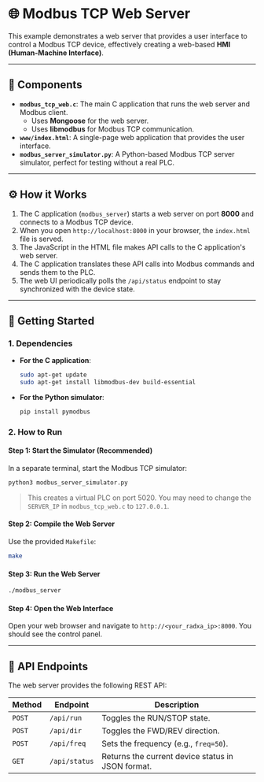 # 🌐 Modbus TCP Web Server

This example demonstrates a web server that provides a user interface to control a Modbus TCP device, effectively creating a web-based **HMI (Human-Machine Interface)**.

---

## 🧩 Components

-   **`modbus_tcp_web.c`**: The main C application that runs the web server and Modbus client.
    -   Uses **Mongoose** for the web server.
    -   Uses **libmodbus** for Modbus TCP communication.
-   **`www/index.html`**: A single-page web application that provides the user interface.
-   **`modbus_server_simulator.py`**: A Python-based Modbus TCP server simulator, perfect for testing without a real PLC.

---

## ⚙️ How it Works

1.  The C application (`modbus_server`) starts a web server on port **8000** and connects to a Modbus TCP device.
2.  When you open `http://localhost:8000` in your browser, the `index.html` file is served.
3.  The JavaScript in the HTML file makes API calls to the C application's web server.
4.  The C application translates these API calls into Modbus commands and sends them to the PLC.
5.  The web UI periodically polls the `/api/status` endpoint to stay synchronized with the device state.

---

## 🚀 Getting Started

### 1. Dependencies

-   **For the C application**:
    ```bash
    sudo apt-get update
    sudo apt-get install libmodbus-dev build-essential
    ```
-   **For the Python simulator**:
    ```bash
    pip install pymodbus
    ```

### 2. How to Run

#### **Step 1: Start the Simulator (Recommended)**
In a separate terminal, start the Modbus TCP simulator:
```bash
python3 modbus_server_simulator.py
```
> This creates a virtual PLC on port 5020. You may need to change the `SERVER_IP` in `modbus_tcp_web.c` to `127.0.0.1`.

#### **Step 2: Compile the Web Server**
Use the provided `Makefile`:
```bash
make
```

#### **Step 3: Run the Web Server**
```bash
./modbus_server
```

#### **Step 4: Open the Web Interface**
Open your web browser and navigate to `http://<your_radxa_ip>:8000`. You should see the control panel.

---

## 📡 API Endpoints

The web server provides the following REST API:

| Method | Endpoint       | Description                                            |
| ------ | -------------- | ------------------------------------------------------ |
| `POST` | `/api/run`     | Toggles the RUN/STOP state.                            |
| `POST` | `/api/dir`     | Toggles the FWD/REV direction.                         |
| `POST` | `/api/freq`    | Sets the frequency (e.g., `freq=50`).                  |
| `GET`  | `/api/status`  | Returns the current device status in JSON format.      |